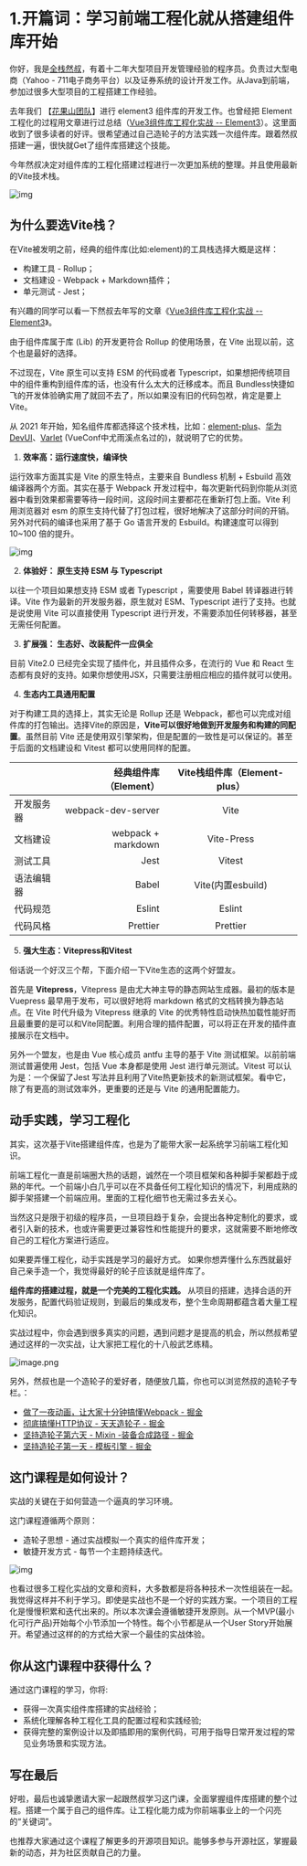 # 1.开篇词：学习前端工程化就从搭建组件库开始

你好，我是[全栈然叔](https://juejin.cn/user/1978776660216136)，有着十二年大型项目开发管理经验的程序员。负责过大型电商（Yahoo - 711电子商务平台）以及证券系统的设计开发工作。从Java到前端，参加过很多大型项目的工程搭建工作经验。

去年我们 【[花果山团队](https://juejin.cn/team/6932025169921703950/posts)】进行 element3 组件库的开发工作。也曾经把 Element 工程化的过程用文章进行过总结（[Vue3组件库工程化实战 -- Element3](https://juejin.cn/post/6930879590554402830)）。这里面收到了很多读者的好评。很希望通过自己造轮子的方法实践一次组件库。跟着然叔搭建一遍，很快就Get了组件库搭建这个技能。

今年然叔决定对组件库的工程化搭建过程进行一次更加系统的整理。并且使用最新的Vite技术栈。

![img](./images/8d476d9e9a499106d0e24652c924768b.webp )

## 为什么要选Vite栈？

在Vite被发明之前，经典的组件库(比如:element)的工具栈选择大概是这样：

-   构建工具 - Rollup；
-   文档建设 - Webpack + Markdown插件；
-   单元测试 - Jest；

有兴趣的同学可以看一下然叔去年写的文章《[Vue3组件库工程化实战 --Element3](https://juejin.cn/post/6930879590554402830)》。

由于组件库属于库 (Lib) 的开发更符合 Rollup 的使用场景，在 Vite 出现以前，这个也是最好的选择。

不过现在，Vite 原生可以支持 ESM 的代码或者 Typescript，如果想把传统项目中的组件重构到组件库的话，也没有什么太大的迁移成本。而且 Bundless快捷如飞的开发体验确实用了就回不去了，所以如果没有旧的代码包袱，肯定是要上Vite。

从 2021 年开始，知名组件库都选择这个技术栈，比如：[element-plus](https://github.com/element-plus/)、[华为DevUI](https://github.com/DevCloudFE/ng-devui)、[Varlet](https://github.com/varletjs/varlet) (VueConf中尤雨溪点名过的)，就说明了它的优势。

1.  **效率高：运行速度快，编译快**

运行效率方面其实是 Vite 的原生特点，主要来自 Bundless 机制 + Esbuild 高效编译器两个方面。其实在基于 Webpack 开发过程中，每次更新代码到你能从浏览器中看到效果都需要等待一段时间，这段时间主要都花在重新打包上面。Vite 利用浏览器对 esm 的原生支持代替了打包过程，很好地解决了这部分时间的开销。另外对代码的编译也采用了基于 Go 语言开发的 Esbuild。构建速度可以得到 10~100 倍的提升。

![img](./images/1a78392d836a2348d0ab94fc7115e50c.webp )

2.  **体验好： 原生支持 ESM 与 Typescript**

以往一个项目如果想支持 ESM 或者 Typescript ，需要使用 Babel 转译器进行转译。Vite 作为最新的开发服务器，原生就对 ESM、Typescript 进行了支持。也就是说使用 Vite 可以直接使用 Typescript 进行开发，不需要添加任何转移器，甚至无需任何配置。

3.  **扩展强： 生态好、改装配件一应俱全**

目前 Vite2.0 已经完全实现了插件化，并且插件众多，在流行的 Vue 和 React 生态都有良好的支持。如果你想使用JSX，只需要注册相应相应的插件就可以使用。

4.  **生态内工具通用配置**

对于构建工具的选择上，其实无论是 Rollup 还是 Webpack，都也可以完成对组件库的打包输出。选择Vite的原因是，**Vite可以很好地做到开发服务和构建的同配置**。虽然目前 Vite 还是使用双引擎架构，但是配置的一致性是可以保证的。甚至于后面的文档建设和 Vitest 都可以使用同样的配置。

|  | 经典组件库（Element） | Vite栈组件库（Element-plus）|
| :------| ------: | :------: |
| 开发服务器 | webpack-dev-server | Vite |
| 文档建设 | webpack + markdown | Vite-Press |
| 测试工具 | Jest | Vitest |
| 语法编辑器 | Babel | Vite(内置esbuild) |
| 代码规范 | Eslint | Eslint |
| 代码风格 | Prettier | Prettier |

5.  **强大生态：Vitepress和Vitest**

俗话说一个好汉三个帮，下面介绍一下Vite生态的这两个好盟友。

首先是 **Vitepress**，Vitepress 是由尤大神主导的静态网站生成器。最初的版本是 Vuepress 最早用于发布，可以很好地将 markdown 格式的文档转换为静态站点。在 Vite 时代升级为 Vitepress 继承的 Vite 的优秀特性启动快热加载性能好而且最重要的是可以和Vite同配置。利用合理的插件配置，可以将正在开发的插件直接展示在文档中。

另外一个盟友，也是由 Vue 核心成员 antfu 主导的基于 Vite 测试框架。以前前端测试普遍使用 Jest，包括 Vue 本身都是使用 Jest 进行单元测试。Vitest 可以认为是：一个保留了Jest 写法并且利用了Vite热更新技术的新测试框架。看中它，除了有更高的测试效率外，更重要的还是与 Vite 的通用配置能力。

## 动手实践，学习工程化

其实，这次基于Vite搭建组件库，也是为了能带大家一起系统学习前端工程化知识。

前端工程化一直是前端圈大热的话题，诚然在一个项目框架和各种脚手架都趋于成熟的年代。一个前端小白几乎可以在不具备任何工程化知识的情况下，利用成熟的脚手架搭建一个前端应用。里面的工程化细节也无需过多去关心。

当然这只是限于初级的程序员，一旦项目趋于复杂，会提出各种定制化的要求，或者引入新的技术，也或许需要更过兼容性和性能提升的要求，这就需要不断地修改自己的工程化方案进行适应。

如果要弄懂工程化，动手实践是学习的最好方式。 如果你想弄懂什么东西就最好自己亲手造一个，我觉得最好的轮子应该就是组件库了。

**组件库的搭建过程，就是一个完美的工程化实践。** 从项目的搭建，选择合适的开发服务，配置代码验证规则，到最后的集成发布，整个生命周期都蕴含着大量工程化知识。

实战过程中，你会遇到很多真实的问题，遇到问题才是提高的机会，所以然叔希望通过这样的一次实战，让大家把工程化的十八般武艺练精。


![image.png](./images/8d3862e57f719f109f6e945c6d096c05.webp )

另外，然叔也是一个造轮子的爱好者，随便放几篇，你也可以浏览然叔的造轮子专栏。：

-   [做了一夜动画，让大家十分钟搞懂Webpack - 掘金](https://juejin.cn/post/6961961165656326152)
-   [彻底搞懂HTTP协议 - 天天造轮子 - 掘金](https://juejin.cn/post/7038627294197317662)
-   [坚持造轮子第六天 - Mixin -装备合成路径 - 掘金](https://juejin.cn/post/6891935359651807239)
-   [坚持造轮子第一天 - 模板引擎 - 掘金](https://juejin.cn/post/6884138429181870093)

## 这门课程是如何设计？

实战的关键在于如何营造一个逼真的学习环境。

这门课程遵循两个原则：

-   造轮子思想 - 通过实战模拟一个真实的组件库开发；
-   敏捷开发方式 - 每节一个主题持续迭代。

![img](./images/da4498794ec67f539166faae5d0f4014.webp )

也看过很多工程化实战的文章和资料，大多数都是将各种技术一次性组装在一起。我觉得这样并不利于学习。即使是实战也不是一个好的实践方案。一个项目的工程化是慢慢积累和迭代出来的。所以本次课会遵循敏捷开发原则。从一个MVP(最小化可行产品)开始每个小节添加一个特性。每个小节都是从一个User Story开始展开。希望通过这样的的方式给大家一个最佳的实战体验。

## 你从这门课程中获得什么？

通过这门课程的学习，你将:

-   获得一次真实组件库搭建的实战经验；
-   系统化理解各种工程化工具的配置过程和实践经验;
-   获得完整的案例设计以及即插即用的案例代码，可用于指导日常开发过程的常见业务场景和实现方法。

## 写在最后

好啦，最后也诚挚邀请大家一起跟然叔学习这门课，全面掌握组件库搭建的整个过程。搭建一个属于自己的组件库。让工程化能力成为你前端事业上的一个闪亮的“关键词”。

也推荐大家通过这个课程了解更多的开源项目知识。能够多参与开源社区，掌握最新的动态，并为社区贡献自己的力量。